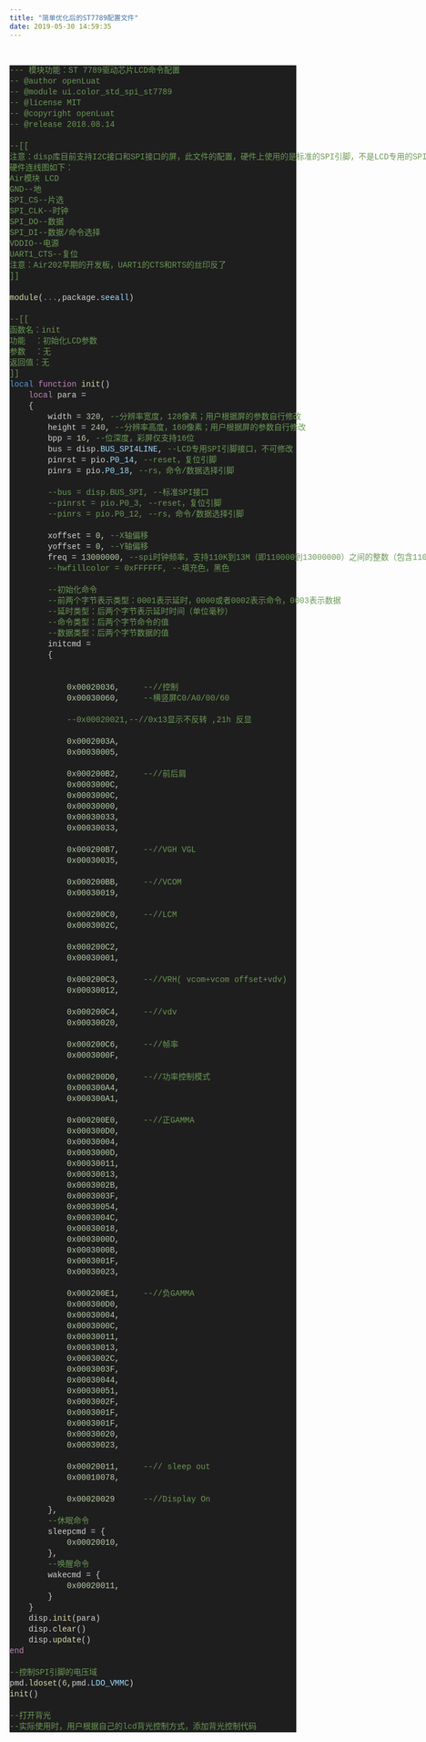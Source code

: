 ```yaml
---
title: "简单优化后的ST7789配置文件"
date: 2019-05-30 14:59:35
---
```


<p><br></p><div style="color: rgb(212, 212, 212); background-color: rgb(30, 30, 30); font-family: Consolas, &quot;Courier New&quot;, monospace; line-height: 19px; white-space: pre;"><div><span style="color: #6a9955;">--- 模块功能：ST 7789驱动芯片LCD命令配置</span></div><div><span style="color: #6a9955;">-- @author openLuat</span></div><div><span style="color: #6a9955;">-- @module ui.color_std_spi_st7789</span></div><div><span style="color: #6a9955;">-- @license MIT</span></div><div><span style="color: #6a9955;">-- @copyright openLuat</span></div><div><span style="color: #6a9955;">-- @release 2018.08.14</span></div><br><div><span style="color: #6a9955;">--[[</span></div><div><span style="color: #6a9955;">注意：disp库目前支持I2C接口和SPI接口的屏，此文件的配置，硬件上使用的是标准的SPI引脚，不是LCD专用的SPI引脚</span></div><div><span style="color: #6a9955;">硬件连线图如下：</span></div><div><span style="color: #6a9955;">Air模块 LCD</span></div><div><span style="color: #6a9955;">GND--地</span></div><div><span style="color: #6a9955;">SPI_CS--片选</span></div><div><span style="color: #6a9955;">SPI_CLK--时钟</span></div><div><span style="color: #6a9955;">SPI_DO--数据</span></div><div><span style="color: #6a9955;">SPI_DI--数据/命令选择</span></div><div><span style="color: #6a9955;">VDDIO--电源</span></div><div><span style="color: #6a9955;">UART1_CTS--复位</span></div><div><span style="color: #6a9955;">注意：Air202早期的开发板，UART1的CTS和RTS的丝印反了</span></div><div><span style="color: #6a9955;">]]</span></div><br><div><span style="color: #dcdcaa;">module</span>(<span style="color: #569cd6;">...</span>,package.<span style="color: #9cdcfe;">seeall</span>)</div><br><div><span style="color: #6a9955;">--[[</span></div><div><span style="color: #6a9955;">函数名：init</span></div><div><span style="color: #6a9955;">功能  ：初始化LCD参数</span></div><div><span style="color: #6a9955;">参数  ：无</span></div><div><span style="color: #6a9955;">返回值：无</span></div><div><span style="color: #6a9955;">]]</span></div><div><span style="color: #569cd6;">local</span> <span style="color: #c586c0;">function</span> <span style="color: #dcdcaa;">init</span>()</div><div>    <span style="color: #c586c0;">local</span> para =</div><div>    {</div><div>        width = <span style="color: #b5cea8;">320</span>, <span style="color: #6a9955;">--分辨率宽度，128像素；用户根据屏的参数自行修改</span></div><div>        height = <span style="color: #b5cea8;">240</span>, <span style="color: #6a9955;">--分辨率高度，160像素；用户根据屏的参数自行修改</span></div><div>        bpp = <span style="color: #b5cea8;">16</span>, <span style="color: #6a9955;">--位深度，彩屏仅支持16位</span></div><div>        bus = disp.<span style="color: #9cdcfe;">BUS_SPI4LINE</span>, <span style="color: #6a9955;">--LCD专用SPI引脚接口，不可修改</span></div><div>        pinrst = pio.<span style="color: #9cdcfe;">P0_14</span>, <span style="color: #6a9955;">--reset，复位引脚</span></div><div>        pinrs = pio.<span style="color: #9cdcfe;">P0_18</span>, <span style="color: #6a9955;">--rs，命令/数据选择引脚</span></div><div>        </div><div>        <span style="color: #6a9955;">--bus = disp.BUS_SPI, --标准SPI接口</span></div><div>        <span style="color: #6a9955;">--pinrst = pio.P0_3, --reset，复位引脚</span></div><div>        <span style="color: #6a9955;">--pinrs = pio.P0_12, --rs，命令/数据选择引脚</span></div><br><div>        xoffset = <span style="color: #b5cea8;">0</span>, <span style="color: #6a9955;">--X轴偏移</span></div><div>        yoffset = <span style="color: #b5cea8;">0</span>, <span style="color: #6a9955;">--Y轴偏移</span></div><div>        freq = <span style="color: #b5cea8;">13000000</span>, <span style="color: #6a9955;">--spi时钟频率，支持110K到13M（即110000到13000000）之间的整数（包含110000和13000000）</span></div><div>        <span style="color: #6a9955;">--hwfillcolor = 0xFFFFFF, --填充色，黑色</span></div><br><div>        <span style="color: #6a9955;">--初始化命令</span></div><div>        <span style="color: #6a9955;">--前两个字节表示类型：0001表示延时，0000或者0002表示命令，0003表示数据</span></div><div>        <span style="color: #6a9955;">--延时类型：后两个字节表示延时时间（单位毫秒）</span></div><div>        <span style="color: #6a9955;">--命令类型：后两个字节命令的值</span></div><div>        <span style="color: #6a9955;">--数据类型：后两个字节数据的值</span></div><div>        initcmd =</div><div>        {</div><div>    </div><br><div>            <span style="color: #b5cea8;">0x00020036</span>,     <span style="color: #6a9955;">--//控制</span></div><div>            <span style="color: #b5cea8;">0x00030060</span>,     <span style="color: #6a9955;">--横竖屏C0/A0/00/60</span></div><br><div>            <span style="color: #6a9955;">--0x00020021,--//0x13显示不反转 ,21h 反显</span></div><br><div>            <span style="color: #b5cea8;">0x0002003A</span>,</div><div>            <span style="color: #b5cea8;">0x00030005</span>,</div><br><div>            <span style="color: #b5cea8;">0x000200B2</span>,     <span style="color: #6a9955;">--//前后肩</span></div><div>            <span style="color: #b5cea8;">0x0003000C</span>,</div><div>            <span style="color: #b5cea8;">0x0003000C</span>,</div><div>            <span style="color: #b5cea8;">0x00030000</span>,</div><div>            <span style="color: #b5cea8;">0x00030033</span>,</div><div>            <span style="color: #b5cea8;">0x00030033</span>,</div><br><div>            <span style="color: #b5cea8;">0x000200B7</span>,     <span style="color: #6a9955;">--//VGH VGL</span></div><div>            <span style="color: #b5cea8;">0x00030035</span>,</div><br><div>            <span style="color: #b5cea8;">0x000200BB</span>,     <span style="color: #6a9955;">--//VCOM </span></div><div>            <span style="color: #b5cea8;">0x00030019</span>,</div><br><div>            <span style="color: #b5cea8;">0x000200C0</span>,     <span style="color: #6a9955;">--//LCM</span></div><div>            <span style="color: #b5cea8;">0x0003002C</span>,</div><br><div>            <span style="color: #b5cea8;">0x000200C2</span>,</div><div>            <span style="color: #b5cea8;">0x00030001</span>,</div><br><div>            <span style="color: #b5cea8;">0x000200C3</span>,     <span style="color: #6a9955;">--//VRH( vcom+vcom offset+vdv) </span></div><div>            <span style="color: #b5cea8;">0x00030012</span>,</div><br><div>            <span style="color: #b5cea8;">0x000200C4</span>,     <span style="color: #6a9955;">--//vdv</span></div><div>            <span style="color: #b5cea8;">0x00030020</span>,</div><br><div>            <span style="color: #b5cea8;">0x000200C6</span>,     <span style="color: #6a9955;">--//帧率</span></div><div>            <span style="color: #b5cea8;">0x0003000F</span>,</div><br><div>            <span style="color: #b5cea8;">0x000200D0</span>,     <span style="color: #6a9955;">--//功率控制模式</span></div><div>            <span style="color: #b5cea8;">0x000300A4</span>,</div><div>            <span style="color: #b5cea8;">0x000300A1</span>,</div><br><div>            <span style="color: #b5cea8;">0x000200E0</span>,     <span style="color: #6a9955;">--//正GAMMA</span></div><div>            <span style="color: #b5cea8;">0x000300D0</span>,</div><div>            <span style="color: #b5cea8;">0x00030004</span>,</div><div>            <span style="color: #b5cea8;">0x0003000D</span>,</div><div>            <span style="color: #b5cea8;">0x00030011</span>,</div><div>            <span style="color: #b5cea8;">0x00030013</span>,</div><div>            <span style="color: #b5cea8;">0x0003002B</span>,</div><div>            <span style="color: #b5cea8;">0x0003003F</span>,</div><div>            <span style="color: #b5cea8;">0x00030054</span>,</div><div>            <span style="color: #b5cea8;">0x0003004C</span>,</div><div>            <span style="color: #b5cea8;">0x00030018</span>,</div><div>            <span style="color: #b5cea8;">0x0003000D</span>,</div><div>            <span style="color: #b5cea8;">0x0003000B</span>,</div><div>            <span style="color: #b5cea8;">0x0003001F</span>,</div><div>            <span style="color: #b5cea8;">0x00030023</span>,</div><br><div>            <span style="color: #b5cea8;">0x000200E1</span>,     <span style="color: #6a9955;">--//负GAMMA</span></div><div>            <span style="color: #b5cea8;">0x000300D0</span>,</div><div>            <span style="color: #b5cea8;">0x00030004</span>,</div><div>            <span style="color: #b5cea8;">0x0003000C</span>,</div><div>            <span style="color: #b5cea8;">0x00030011</span>,</div><div>            <span style="color: #b5cea8;">0x00030013</span>,</div><div>            <span style="color: #b5cea8;">0x0003002C</span>,</div><div>            <span style="color: #b5cea8;">0x0003003F</span>,</div><div>            <span style="color: #b5cea8;">0x00030044</span>,</div><div>            <span style="color: #b5cea8;">0x00030051</span>,</div><div>            <span style="color: #b5cea8;">0x0003002F</span>,</div><div>            <span style="color: #b5cea8;">0x0003001F</span>,</div><div>            <span style="color: #b5cea8;">0x0003001F</span>,</div><div>            <span style="color: #b5cea8;">0x00030020</span>,</div><div>            <span style="color: #b5cea8;">0x00030023</span>,</div><br><div>            <span style="color: #b5cea8;">0x00020011</span>,     <span style="color: #6a9955;">--// sleep out</span></div><div>            <span style="color: #b5cea8;">0x00010078</span>,</div><br><div>            <span style="color: #b5cea8;">0x00020029</span>      <span style="color: #6a9955;">--//Display On</span></div><div>        },</div><div>        <span style="color: #6a9955;">--休眠命令</span></div><div>        sleepcmd = {</div><div>            <span style="color: #b5cea8;">0x00020010</span>,</div><div>        },</div><div>        <span style="color: #6a9955;">--唤醒命令</span></div><div>        wakecmd = {</div><div>            <span style="color: #b5cea8;">0x00020011</span>,</div><div>        }</div><div>    }</div><div>    disp.<span style="color: #dcdcaa;">init</span>(para)</div><div>    disp.<span style="color: #dcdcaa;">clear</span>()</div><div>    disp.<span style="color: #dcdcaa;">update</span>()</div><div><span style="color: #c586c0;">end</span></div><br><div><span style="color: #6a9955;">--控制SPI引脚的电压域</span></div><div>pmd.<span style="color: #dcdcaa;">ldoset</span>(<span style="color: #b5cea8;">6</span>,pmd.<span style="color: #9cdcfe;">LDO_VMMC</span>)</div><div><span style="color: #dcdcaa;">init</span>()</div><br><div><span style="color: #6a9955;">--打开背光</span></div><div><span style="color: #6a9955;">--实际使用时，用户根据自己的lcd背光控制方式，添加背光控制代码</span></div></div>

